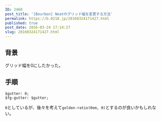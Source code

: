 ```yaml
---
ID: 2460
post_title: '[Bourbon] Neatのグリッド幅を変更する方法'
permalink: https://b.0218.jp/20160324171427.html
published: true
post_date: 2016-03-24 17:14:27
slug: 20160324171427.html
---
```

<!--more-->
<h2>背景</h2>
<p>グリッド幅を0にしたかった。</p>

<h2>手順</h2>
<pre class="language-sass"><code>$gutter: 0;
$fg-gutter: $gutter;
</code></pre>
<p><code>0</code>としているが、後々を考えて<code>golden-ratio(0em, 0)</code>とするのが良いかもしれない。</p>
